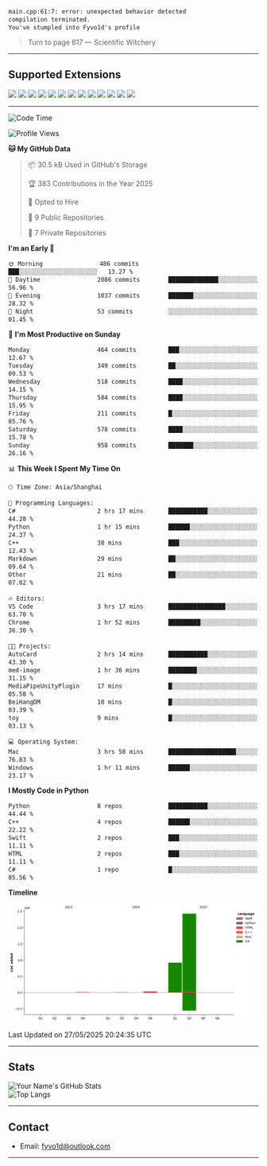 ```
main.cpp:61:7: error: unexpected behavior detected
compilation terminated.
You've stumpled into Fyvo1d's profile
```

> Turn to page 617 — Scientific Witchery

---

## Supported Extensions

<p align="left">
  <img src="https://cdn.jsdelivr.net/gh/devicons/devicon/icons/cplusplus/cplusplus-original.svg" height="40" />
  <img src="https://cdn.jsdelivr.net/gh/devicons/devicon/icons/csharp/csharp-original.svg" height="40" />
  <img src="https://cdn.jsdelivr.net/gh/devicons/devicon/icons/python/python-original.svg" height="40" />
  <img src="https://cdn.jsdelivr.net/gh/devicons/devicon/icons/swift/swift-original.svg" height="40" />
  <img src="https://cdn.jsdelivr.net/gh/devicons/devicon/icons/git/git-original.svg" height="40" />
  <img src="https://cdn.jsdelivr.net/gh/devicons/devicon/icons/docker/docker-original.svg" height="40" />
  <img src="https://cdn.jsdelivr.net/gh/devicons/devicon/icons/vscode/vscode-original.svg" height="40" />
  <img src="https://www.vulkan.org/user/themes/vulkan/images/logo/vulkan-logo.svg" height="40" />
  <img src="https://cdn.jsdelivr.net/gh/devicons/devicon/icons/opengl/opengl-original.svg" height="40" />
  <img src="https://cdn.jsdelivr.net/gh/devicons/devicon/icons/pytorch/pytorch-original.svg" height="40" />
  <img src="https://cdn.jsdelivr.net/gh/devicons/devicon/icons/unity/unity-original.svg" height="40" />
  <img src="https://cdn.jsdelivr.net/gh/devicons/devicon/icons/unrealengine/unrealengine-original.svg" height="40" />
  <img src="https://cdn.jsdelivr.net/gh/devicons/devicon/icons/cmake/cmake-original.svg" height="40" />
</p>


---

<!--START_SECTION:waka-->
![Code Time](http://img.shields.io/badge/Code%20Time-148%20hrs%2031%20mins-blue)

![Profile Views](http://img.shields.io/badge/Profile%20Views-9-blue)

**🐱 My GitHub Data** 

> 📦 30.5 kB Used in GitHub's Storage 
 > 
> 🏆 383 Contributions in the Year 2025
 > 
> 💼 Opted to Hire
 > 
> 📜 9 Public Repositories 
 > 
> 🔑 7 Private Repositories 
 > 
**I'm an Early 🐤** 

```text
🌞 Morning                486 commits         ███░░░░░░░░░░░░░░░░░░░░░░   13.27 % 
🌆 Daytime                2086 commits        ██████████████░░░░░░░░░░░   56.96 % 
🌃 Evening                1037 commits        ███████░░░░░░░░░░░░░░░░░░   28.32 % 
🌙 Night                  53 commits          ░░░░░░░░░░░░░░░░░░░░░░░░░   01.45 % 
```
📅 **I'm Most Productive on Sunday** 

```text
Monday                   464 commits         ███░░░░░░░░░░░░░░░░░░░░░░   12.67 % 
Tuesday                  349 commits         ██░░░░░░░░░░░░░░░░░░░░░░░   09.53 % 
Wednesday                518 commits         ████░░░░░░░░░░░░░░░░░░░░░   14.15 % 
Thursday                 584 commits         ████░░░░░░░░░░░░░░░░░░░░░   15.95 % 
Friday                   211 commits         █░░░░░░░░░░░░░░░░░░░░░░░░   05.76 % 
Saturday                 578 commits         ████░░░░░░░░░░░░░░░░░░░░░   15.78 % 
Sunday                   958 commits         ███████░░░░░░░░░░░░░░░░░░   26.16 % 
```


📊 **This Week I Spent My Time On** 

```text
🕑︎ Time Zone: Asia/Shanghai

💬 Programming Languages: 
C#                       2 hrs 17 mins       ███████████░░░░░░░░░░░░░░   44.28 % 
Python                   1 hr 15 mins        ██████░░░░░░░░░░░░░░░░░░░   24.37 % 
C++                      38 mins             ███░░░░░░░░░░░░░░░░░░░░░░   12.43 % 
Markdown                 29 mins             ██░░░░░░░░░░░░░░░░░░░░░░░   09.64 % 
Other                    21 mins             ██░░░░░░░░░░░░░░░░░░░░░░░   07.02 % 

🔥 Editors: 
VS Code                  3 hrs 17 mins       ████████████████░░░░░░░░░   63.70 % 
Chrome                   1 hr 52 mins        █████████░░░░░░░░░░░░░░░░   36.30 % 

🐱‍💻 Projects: 
AutoCard                 2 hrs 14 mins       ███████████░░░░░░░░░░░░░░   43.30 % 
med-image                1 hr 36 mins        ████████░░░░░░░░░░░░░░░░░   31.15 % 
MediaPipeUnityPlugin     17 mins             █░░░░░░░░░░░░░░░░░░░░░░░░   05.58 % 
BeiHangDM                10 mins             █░░░░░░░░░░░░░░░░░░░░░░░░   03.39 % 
toy                      9 mins              █░░░░░░░░░░░░░░░░░░░░░░░░   03.13 % 

💻 Operating System: 
Mac                      3 hrs 58 mins       ███████████████████░░░░░░   76.83 % 
Windows                  1 hr 11 mins        ██████░░░░░░░░░░░░░░░░░░░   23.17 % 
```

**I Mostly Code in Python** 

```text
Python                   8 repos             ███████████░░░░░░░░░░░░░░   44.44 % 
C++                      4 repos             ██████░░░░░░░░░░░░░░░░░░░   22.22 % 
Swift                    2 repos             ███░░░░░░░░░░░░░░░░░░░░░░   11.11 % 
HTML                     2 repos             ███░░░░░░░░░░░░░░░░░░░░░░   11.11 % 
C#                       1 repo              █░░░░░░░░░░░░░░░░░░░░░░░░   05.56 % 
```



**Timeline**

![Lines of Code chart](https://raw.githubusercontent.com/FyVoid/FyVoid/main/assets/bar_graph.png)


 Last Updated on 27/05/2025 20:24:35 UTC
<!--END_SECTION:waka-->

---

## Stats

![Your Name's GitHub Stats](https://github-readme-stats.vercel.app/api?username=fyvoid&show_icons=true&theme=tokyonight)  
![Top Langs](https://github-readme-stats.vercel.app/api/top-langs/?username=fyvoid&layout=compact&theme=tokyonight)

---

## Contact

- Email: [fyvo1d@outlook.com](fyvo1d@outlook.com)  

---
